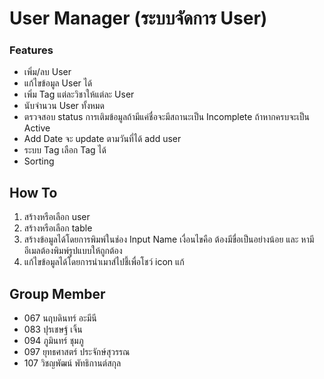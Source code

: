 # User Manager (ระบบจัดการ User)
### Features
- เพิ่ม/ลบ User 
- แก้ไขข้อมูล User ได้
- เพิ่ม Tag แต่ละวิชาให้แต่ละ User
- นับจำนวน User ทั้งหมด
- ตรวจสอบ status การเติมข้อมูลถ้ามีแค่ชื่อจะมีสถานะเป็น Incomplete ถ้าหากครบจะเป็น Active
- Add Date จะ update ตามวันที่ได้ add user
- ระบบ Tag เลือก Tag ได้
- Sorting

## How To 
1. สร้างหรือเลือก user
2. สร้างหรือเลือก table
3. สร้างข้อมูลได้โดยการพิมพ์ในช่อง Input Name เงื่อนไขคือ ต้องมีขื่อเป็นอย่างน้อย และ หามีอีเมลต้องพิมพ์รูปแบบให้ถูกต้อง
4. แก้ไขข้อมูลได้โดยการนำเมาส์ไปชี้เพื่อโชว์ icon แก้

## Group Member
- 067 นฤบดินทร์ อะมีนี 
- 083 ปุรเชษฐ์ เจิ้น
- 094 ภูมินทร์ ชุมภู
- 097 ยุทธศาสตร์ ประจักษ์สุวรรณ
- 107 วิชญพัฒน์ พัทธิกานต์สกุล
